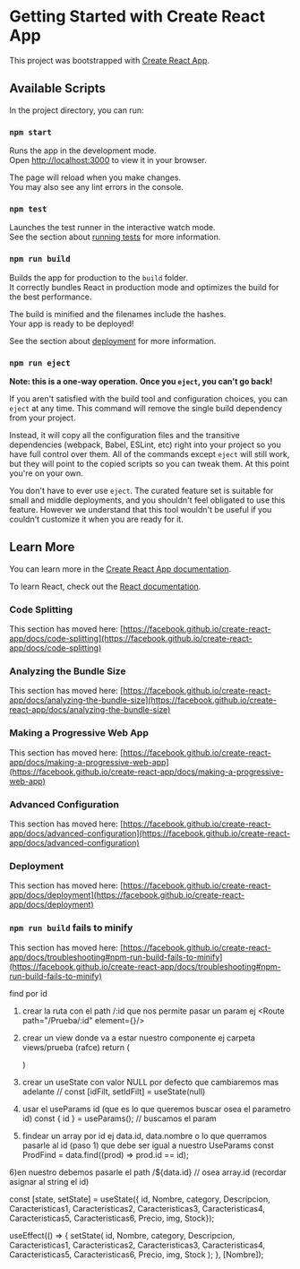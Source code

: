 # Getting Started with Create React App

This project was bootstrapped with [Create React App](https://github.com/facebook/create-react-app).

## Available Scripts

In the project directory, you can run:

### `npm start`

Runs the app in the development mode.\
Open [http://localhost:3000](http://localhost:3000) to view it in your browser.

The page will reload when you make changes.\
You may also see any lint errors in the console.

### `npm test`

Launches the test runner in the interactive watch mode.\
See the section about [running tests](https://facebook.github.io/create-react-app/docs/running-tests) for more information.

### `npm run build`

Builds the app for production to the `build` folder.\
It correctly bundles React in production mode and optimizes the build for the best performance.

The build is minified and the filenames include the hashes.\
Your app is ready to be deployed!

See the section about [deployment](https://facebook.github.io/create-react-app/docs/deployment) for more information.

### `npm run eject`

**Note: this is a one-way operation. Once you `eject`, you can't go back!**

If you aren't satisfied with the build tool and configuration choices, you can `eject` at any time. This command will remove the single build dependency from your project.

Instead, it will copy all the configuration files and the transitive dependencies (webpack, Babel, ESLint, etc) right into your project so you have full control over them. All of the commands except `eject` will still work, but they will point to the copied scripts so you can tweak them. At this point you're on your own.

You don't have to ever use `eject`. The curated feature set is suitable for small and middle deployments, and you shouldn't feel obligated to use this feature. However we understand that this tool wouldn't be useful if you couldn't customize it when you are ready for it.

## Learn More

You can learn more in the [Create React App documentation](https://facebook.github.io/create-react-app/docs/getting-started).

To learn React, check out the [React documentation](https://reactjs.org/).

### Code Splitting

This section has moved here: [https://facebook.github.io/create-react-app/docs/code-splitting](https://facebook.github.io/create-react-app/docs/code-splitting)

### Analyzing the Bundle Size

This section has moved here: [https://facebook.github.io/create-react-app/docs/analyzing-the-bundle-size](https://facebook.github.io/create-react-app/docs/analyzing-the-bundle-size)

### Making a Progressive Web App

This section has moved here: [https://facebook.github.io/create-react-app/docs/making-a-progressive-web-app](https://facebook.github.io/create-react-app/docs/making-a-progressive-web-app)

### Advanced Configuration

This section has moved here: [https://facebook.github.io/create-react-app/docs/advanced-configuration](https://facebook.github.io/create-react-app/docs/advanced-configuration)

### Deployment

This section has moved here: [https://facebook.github.io/create-react-app/docs/deployment](https://facebook.github.io/create-react-app/docs/deployment)

### `npm run build` fails to minify

This section has moved here: [https://facebook.github.io/create-react-app/docs/troubleshooting#npm-run-build-fails-to-minify](https://facebook.github.io/create-react-app/docs/troubleshooting#npm-run-build-fails-to-minify)


find por id 
1) crear la ruta con el path /:id que nos permite pasar un param ej <Route path="/Prueba/:id" element={<Prueba/>}/>
2) crear un view donde va a estar nuestro componente ej carpeta views/prueba (rafce) return (<div>  <nuestroItem/> </div>)
3) crear un useState con valor NULL por defecto que cambiaremos mas adelante // const [idFilt, setIdFilt] = useState(null)
4) usar el useParams id (que es lo que queremos buscar osea el parametro id)   const { id } = useParams(); // buscamos el param

5) findear un array por id ej data.id, data.nombre o lo que querramos pasarle al id (paso 1) que debe ser igual a nuestro UseParams  const ProdFind = data.find((prod) => prod.id == id); 


6)en nuestro <LINK> debemos pasarle el path /${data.id} // osea array.id (recordar asignar al string el id)


  const [state, setState] = useState({ id,
    Nombre,
    category,
    Descripcion,
    Caracteristicas1,
    Caracteristicas2,
    Caracteristicas3,
    Caracteristicas4,
    Caracteristicas5,
    Caracteristicas6,
    Precio,
    img,
    Stock});

  useEffect(() => {
    setState(
      id,
      Nombre,
      category,
      Descripcion,
      Caracteristicas1,
      Caracteristicas2,
      Caracteristicas3,
      Caracteristicas4,
      Caracteristicas5,
      Caracteristicas6,
      Precio,
      img,
      Stock
    );
  }, [Nombre]);
